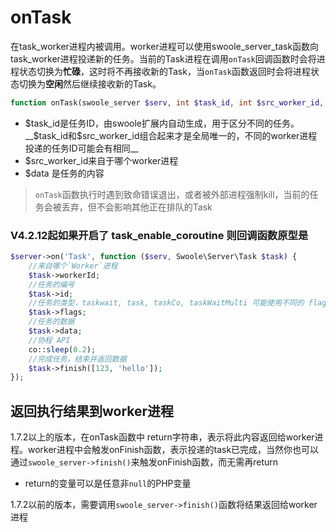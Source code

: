# onTask

在task_worker进程内被调用。worker进程可以使用swoole_server_task函数向task_worker进程投递新的任务。当前的Task进程在调用`onTask`回调函数时会将进程状态切换为**忙碌**，这时将不再接收新的Task，当`onTask`函数返回时会将进程状态切换为**空闲**然后继续接收新的Task。

```php
function onTask(swoole_server $serv, int $task_id, int $src_worker_id, mixed $data);
```

* $task_id是任务ID，由swoole扩展内自动生成，用于区分不同的任务。__$task_id和$src_worker_id组合起来才是全局唯一的，不同的worker进程投递的任务ID可能会有相同__
* $src_worker_id来自于哪个worker进程
* $data 是任务的内容

> `onTask`函数执行时遇到致命错误退出，或者被外部进程强制kill，当前的任务会被丢弃，但不会影响其他正在排队的Task

### V4.2.12起如果开启了 task_enable_coroutine 则回调函数原型是
```php
$server->on('Task', function ($serv, Swoole\Server\Task $task) {
    //来自哪个`Worker`进程
    $task->workerId;
    //任务的编号
    $task->id;
    //任务的类型，taskwait, task, taskCo, taskWaitMulti 可能使用不同的 flags
    $task->flags;
    //任务的数据
    $task->data;
    //协程 API
    co::sleep(0.2);
    //完成任务，结束并返回数据
    $task->finish([123, 'hello']);
});
```

返回执行结果到worker进程
-----
1.7.2以上的版本，在onTask函数中 return字符串，表示将此内容返回给worker进程。worker进程中会触发onFinish函数，表示投递的task已完成，当然你也可以通过`swoole_server->finish()`来触发onFinish函数，而无需再return

* return的变量可以是任意非`null`的PHP变量

1.7.2以前的版本，需要调用`swoole_server->finish()`函数将结果返回给worker进程

